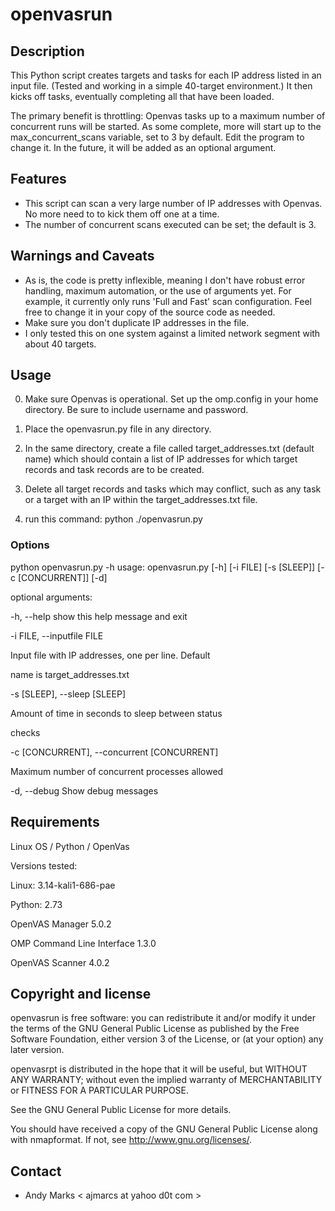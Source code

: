 openvasrun
==========

Description
-----------
This Python script creates targets and tasks for each IP address listed in an input file.
(Tested and working in a simple 40-target environment.)  It then kicks off tasks, 
eventually completing all that have been loaded.

The primary benefit is throttling: Openvas tasks up to a maximum number of concurrent runs
will be started.  As some complete, more will start up to the max_concurrent_scans 
variable, set to 3 by default.  Edit the program to change it.  In the future, it will be
added as an optional argument.

Features
--------
* This script can scan a very large number of IP addresses with Openvas.  No more need to to kick them off one at a time.
* The number of concurrent scans executed can be set;  the default is 3.

Warnings and Caveats
--------
* As is, the code is pretty inflexible, meaning I don't have robust error handling, maximum automation, or the use of arguments yet.  For example, it currently only runs 'Full and Fast'
scan configuration.  Feel free to change it in your copy of the source code as needed.
* Make sure you don't duplicate IP addresses in the file.
* I only tested this on one system against a limited network segment with about 40 targets.

Usage
-----
0. Make sure Openvas is operational.  Set up the omp.config in your home directory.  Be sure to include username and password.

1. Place the openvasrun.py file in any directory.

2. In the same directory, create a file called target_addresses.txt (default name) which should contain a list of IP addresses for which target records and task records are to be created.

3. Delete all target records and tasks which may conflict, such as any task or a target with an IP within the target_addresses.txt file.

4. run this command:   python ./openvasrun.py 

### Options

python openvasrun.py -h
usage: openvasrun.py [-h] [-i FILE] [-s [SLEEP]] [-c [CONCURRENT]] [-d]

optional arguments:

  -h, --help            show this help message and exit

  -i FILE, --inputfile FILE

Input file with IP addresses, one per line. Default

name is target_addresses.txt

  -s [SLEEP], --sleep [SLEEP]

Amount of time in seconds to sleep between status

checks

  -c [CONCURRENT], --concurrent [CONCURRENT]

Maximum number of concurrent processes allowed

  -d, --debug           Show debug messages


Requirements
------------
Linux OS / Python / OpenVas

Versions tested:

Linux: 3.14-kali1-686-pae

Python: 2.73

OpenVAS Manager 5.0.2

OMP Command Line Interface 1.3.0

OpenVAS Scanner 4.0.2

Copyright and license
---------------------
openvasrun is free software: you can redistribute it and/or modify it under the terms of the GNU General Public License as published by the Free Software Foundation, either version 3 of the License, or (at your option) any later version.

openvasrpt is distributed in the hope that it will be useful, but WITHOUT ANY WARRANTY; without even the implied warranty of MERCHANTABILITY or FITNESS FOR A PARTICULAR PURPOSE.  

See the GNU General Public License for more details.

You should have received a copy of the GNU General Public License along with nmapformat. 
If not, see http://www.gnu.org/licenses/.

Contact
-------
* Andy Marks < ajmarcs at yahoo d0t com >
